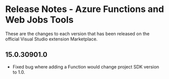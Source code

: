 # Release Notes - Azure Functions and Web Jobs Tools

These are the changes to each version that has been released
on the official Visual Studio extension Marketplace.

## 15.0.30901.0

- Fixed bug where adding a Function would change project SDK version to 1.0.
